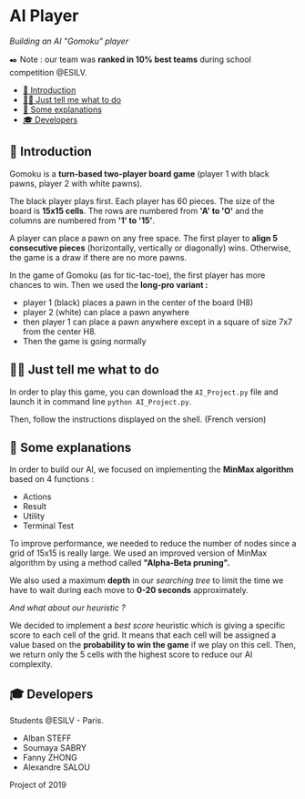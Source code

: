 # AI Player

*Building an AI "Gomoku" player*

✒️ Note : our team was **ranked in 10% best teams** during school competition @ESILV.

- [📍 Introduction](#-introduction)
- [👩‍💻 Just tell me what to do](#-Just-tell-me-what-to-do)
- [📝 Some explanations](#-Some-explanations)
- [🎓 Developers](#-Developers)

## 📍 Introduction

Gomoku is a **turn-based two-player board game** (player 1 with black pawns, player 2 with white pawns). 

The black player plays first. Each player has 60 pieces. The size of the board is **15x15 cells**. The rows are numbered from **'A' to 'O'** and the columns are numbered from **'1' to '15'**. 

A player can place a pawn on any free space. The first player to **align 5 consecutive pieces** (horizontally, vertically or diagonally) wins. Otherwise, the game is a draw if there are no more pawns. 

In the game of Gomoku (as for tic-tac-toe), the first player has more chances to win. Then we used the **long-pro variant :**

  - player 1 (black) places a pawn in the center of the board (H8)
  - player 2 (white) can place a pawn anywhere
  - then player 1 can place a pawn anywhere except in a square of size 7x7 from the center H8.
  - Then the game is going normally


## 👩‍💻 Just tell me what to do

In order to play this game, you can download the `AI_Project.py` file and launch it in command line `python AI_Project.py`.

Then, follow the instructions displayed on the shell. (French version)

## 📝 Some explanations

In order to build our AI, we focused on implementing the **MinMax algorithm** based on 4 functions :
  - Actions
  - Result
  - Utility
  - Terminal Test

To improve performance, we needed to reduce the number of nodes since a grid of 15x15 is really large. We used an improved version of MinMax algorithm by using a method called **"Alpha-Beta pruning".**

We also used a maximum **depth** in our *searching tree* to limit the time we have to wait during each move to **0-20 seconds** approximately.

*And what about our heuristic ?*

We decided to implement a *best score* heuristic which is giving a specific score to each cell of the grid. It means that each cell will be assigned a value based on the **probability to win the game** if we play on this cell. Then, we return only the 5 cells with the highest score to reduce our AI complexity.

## 🎓 Developers

Students @ESILV - Paris.
* Alban STEFF
* Soumaya SABRY
* Fanny ZHONG
* Alexandre SALOU

Project of 2019
